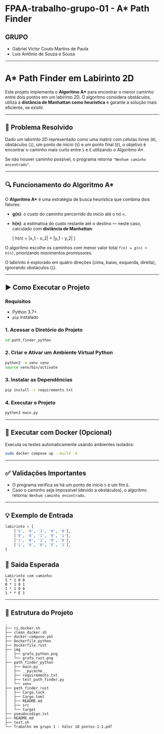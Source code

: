 
# FPAA-trabalho-grupo-01 - A* Path Finder

## GRUPO
- Gabriel Victor Couto Martins de Paula
- Luís Antônio de Souza e Sousa

--- 

# A* Path Finder em Labirinto 2D

Este projeto implementa o **Algoritmo A\*** para encontrar o menor caminho entre dois pontos em um labirinto 2D. O algoritmo considera obstáculos, utiliza a **distância de Manhattan como heurística** e garante a solução mais eficiente, se existir.

---

## 🧩 Problema Resolvido

Dado um labirinto 2D representado como uma matriz com células livres (`0`), obstáculos (`1`), um ponto de início (`S`) e um ponto final (`E`), o objetivo é encontrar o caminho mais curto entre `S` e `E` utilizando o Algoritmo A\*.

Se não houver caminho possível, o programa retorna `"Nenhum caminho encontrado"`.

---

## 🔍 Funcionamento do Algoritmo A\*

O **Algoritmo A\*** é uma estratégia de busca heurística que combina dois fatores:

- **g(n)**: o custo do caminho percorrido do início até o nó `n`.
- **h(n)**: a estimativa do custo restante até o destino — neste caso, calculado com **distância de Manhattan**:

  \[
  h(n) = |x_1 - x_2| + |y_1 - y_2|
  \]

O algoritmo escolhe os caminhos com menor valor total `f(n) = g(n) + h(n)`, priorizando movimentos promissores.

O labirinto é explorado em quatro direções (cima, baixo, esquerda, direita), ignorando obstáculos (`1`).

---

## ▶️ Como Executar o Projeto

### Requisitos

- Python 3.7+
- `pip` instalado

### 1. Acessar o Diretório do Projeto  
```bash
cd path_finder_python
````

### 2. Criar e Ativar um Ambiente Virtual Python

```bash
python3 -m venv venv
source venv/bin/activate
```

### 3. Instalar as Dependências

```bash
pip install -r requirements.txt
```

### 4. Executar o Projeto

```bash
python3 main.py
```

---

## 🐳 Executar com Docker (Opcional)

Executa os testes automaticamente usando ambientes isolados:

```bash
sudo docker compose up --build -d
```

---

## ✅ Validações Importantes

* O programa verifica se há um ponto de início `S` e um fim `E`.
* Caso o caminho seja impossível (devido a obstáculos), o algoritmo retorna: `Nenhum caminho encontrado.`

---

## 💡 Exemplo de Entrada

```python
labirinto = [
    ['S', '0', '1', '0', '0'],
    ['0', '0', '1', '0', '1'],
    ['1', '0', '1', '0', '0'],
    ['1', '0', '0', 'E', '1'],
]
```

## 🔎 Saída Esperada

```
Labirinto com caminho:
S * 1 0 0
0 * 1 0 1
1 * 1 0 0
1 * * E 1
```

---

## 📁 Estrutura do Projeto

```
.
├── ci_docker.sh
├── clean_docker.sh
├── docker-compose.yml
├── Dockerfile.python
├── Dockerfile.rust
├── img
│   ├── grafo_python.png
│   └── grafo_rust.png
├── path_finder_python
│   ├── main.py
│   ├── __pycache__
│   ├── requirements.txt
│   ├── test_path_finder.py
│   └── venv
├── path_finder_rust
│   ├── Cargo.lock
│   ├── Cargo.toml
│   ├── README.md
│   ├── src
│   └── target
├── pseudocodigo.txt
├── README.md
├── test.sh
└── Trabalho em grupo 1 - Valor 10 pontos-1-1.pdf

```

